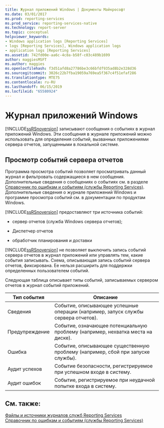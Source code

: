 ```yaml
---
title: Журнал приложений Windows | Документы Майкрософт
ms.date: 03/01/2017
ms.prod: reporting-services
ms.prod_service: reporting-services-native
ms.technology: report-server
ms.topic: conceptual
helpviewer_keywords:
- Windows application logs [Reporting Services]
- logs [Reporting Services], Windows application logs
- application logs [Reporting Services]
ms.assetid: 742fd00e-aa6c-4c8a-b58f-c03c489b1699
author: maggiesMSFT
ms.author: maggies
ms.openlocfilehash: f3d51afd8a27786be3c66bfdf935ad8b2e328d36
ms.sourcegitcommit: 3026c22b7fba19059a769ea5f367c4f51efaf286
ms.translationtype: MTE75
ms.contentlocale: ru-RU
ms.lasthandoff: 06/15/2019
ms.locfileid: "65580924"
---
```

# <a name="windows-application-log"></a>Журнал приложений Windows
  [!INCLUDE[ssRSnoversion](../../includes/ssrsnoversion-md.md)] записывают сообщения о событиях в журнал приложений Windows. Эти сообщения в журнале приложений можно использовать для определения событий, вызванных приложениями сервера отчетов, запущенными в локальной системе.  
  
## <a name="viewing-report-server-events"></a>Просмотр событий сервера отчетов  
 Программа просмотра событий позволяет просматривать данный журнал и фильтровать содержащиеся в нем сообщения. Дополнительные сведения о сообщениях о событиях см. в разделе [Справочник по ошибкам и событиям (службы Reporting Services)](../../reporting-services/troubleshooting/errors-and-events-reference-reporting-services.md). Дополнительные сведения о журнале приложений Windows и программе просмотра событий см. в документации по продуктам Windows.  
  
 [!INCLUDE[ssRSnoversion](../../includes/ssrsnoversion-md.md)] предоставляют три источника событий:  
  
-   сервер отчетов (служба Windows сервера отчетов);  
  
-   Диспетчер отчетов  
  
-   обработчик планирования и доставки  
  
 [!INCLUDE[ssRSnoversion](../../includes/ssrsnoversion-md.md)] не позволяет выключить запись событий сервера отчетов в журнал приложений или управлять тем, какие события записывать. Схема, описывающая запись событий сервера отчетов, фиксирована. Ее нельзя расширить для поддержки определенных пользователем событий.  
  
 Следующая таблица описывает типы событий, записываемых сервером отчетов в журнал событий приложений.  
  
|Тип события|Описание|  
|----------------|-----------------|  
|Сведения|Событие, описывающее успешные операции (например, запуск службы сервера отчетов).|  
|Предупреждение|Событие, означающее потенциальную проблему (например, нехватка места на диске).|  
|Ошибка|Событие, описывающее существенную проблему (например, сбой при запуске службы).|  
|Аудит успехов|Событие безопасности, регистрируемое при успешном входе в систему.|  
|Аудит ошибок|Событие, регистрируемое при неудачной попытке входа в систему.|  
  
## <a name="see-also"></a>См. также:  
 [Файлы и источники журналов служб Reporting Services](../../reporting-services/report-server/reporting-services-log-files-and-sources.md)   
 [Справочник по ошибкам и событиям (службы Reporting Services)](../../reporting-services/troubleshooting/errors-and-events-reference-reporting-services.md)  
  
  
